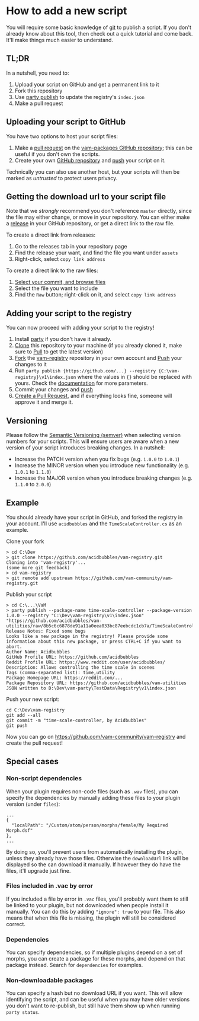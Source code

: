 # How to add a new script

You will require some basic knowledge of [git](https://git-scm.com/) to publish a script. If you don't already know about this tool, then check out a quick tutorial and come back. It'll make things much easier to understand.

## TL;DR

In a nutshell, you need to:

1. Upload your script on GitHub and get a permanent link to it
2. Fork this repository
3. Use [party publish](https://github.com/vam-community/vam-party) to update the registry's `index.json`
4. Make a pull request

## Uploading your script to GitHub

You have two options to host your script files:

1. Make a [pull request](https://help.github.com/en/articles/creating-a-pull-request) on the [vam-packages GitHub repository](https://github.com/vam-community/vam-packages); this can be useful if you don't own the scripts.
2. Create your own [GitHub repository](https://help.github.com/en/articles/create-a-repo) and [push](https://help.github.com/en/articles/pushing-commits-to-a-remote-repository) your script on it.

Technically you can also use another host, but your scripts will then be marked as _untrusted_ to protect users privacy.

## Getting the download url to your script file

Note that we _strongly_ recommend you don't reference `master` directly, since the file may either change, or move in your repository. You can either make a [release](https://help.github.com/en/articles/creating-releases) in your GitHub repository, or get a direct link to the raw file.

To create a direct link from releases:

1. Go to the releases tab in your repository page
2. Find the release your want, and find the file you want under `assets`
3. Right-click, select `copy link address`

To create a direct link to the raw files:

1. [Select your commit, and browse files](https://stackoverflow.com/questions/4004860/link-to-a-specific-current-revision-on-github)
2. Select the file you want to include
3. Find the `Raw` button; right-click on it, and select `copy link address`

## Adding your script to the registry

You can now proceed with adding your script to the registry!

1. Install [party](https://github.com/vam-community/vam-party) if you don't have it already.
2. [Clone](https://help.github.com/en/articles/cloning-a-repository) this repository to your machine (if you already cloned it, make sure to [Pull](https://help.github.com/en/articles/getting-changes-from-a-remote-repository) to get the latest version)
3. [Fork](https://help.github.com/en/articles/fork-a-repo) the [vam-registry](https://github.com/vam-community/vam-registry) repository in your own account and [Push](https://help.github.com/en/articles/pushing-commits-to-a-remote-repository) your changes to it
4. Run `party publish {https://github.com/...} --registry {C:\vam-registry}\v1\index.json` where the values in `{}` should be replaced with yours. Check the [documentation](https://github.com/vam-community/vam-party/blob/master/USAGE.md#publish) for more parameters.
5. Commit your changes and [push](https://help.github.com/en/articles/pushing-commits-to-a-remote-repository)
6. [Create a Pull Request](https://help.github.com/en/articles/creating-a-pull-request), and if everything looks fine, someone will approve it and merge it.

## Versioning

Please follow the [Semantic Versioning (semver)](https://semver.org/) when selecting version numbers for your scripts. This will ensure users are aware when a new version of your script introduces breaking changes. In a nutshell:

- Increase the PATCH version when you fix bugs (e.g. `1.0.0` to `1.0.1`)
- Increase the MINOR version when you introduce new functionality (e.g. `1.0.1` to `1.1.0`)
- Increase the MAJOR version when you introduce breaking changes (e.g. `1.1.0` to `2.0.0`)

## Example

You should already have your script in GitHub, and forked the registry in your account. I'll use `acidbubbles` and the `TimeScaleController.cs` as an example.

Clone your fork

    > cd C:\Dev
    > git clone https://github.com/acidbubbles/vam-registry.git
    Cloning into 'vam-registry'...
    (some more git feedback)
    > cd vam-registry
    > git remote add upstream https://github.com/vam-community/vam-registry.git

Publish your script

    > cd C:\...\VaM
    > party publish --package-name time-scale-controller --package-version 1.0.0 --registry "C:\Dev\vam-registry\v1\index.json" "https://github.com/acidbubbles/vam-utilities/raw/8b5c6c6878de91a11a0eea033bc87eebcdc1cb7a/TimeScaleController.cs"
    Release Notes: Fixed some bugs
    Looks like a new package in the registry! Please provide some information about this new package, or press CTRL+C if you want to abort.
    Author Name: Acidbubbles
    GitHub Profile URL: https://github.com/acidbubbles
    Reddit Profile URL: https://www.reddit.com/user/acidbubbles/
    Description: Allows controlling the time scale in scenes
    Tags (comma-separated list): time,utility
    Package Homepage URL: https://reddit.com/...
    Package Repository URL: https://github.com/acidbubbles/vam-utilities
    JSON written to D:\Dev\vam-party\TestData\Registry\v1\index.json

Push your new script:

    cd C:\Dev\vam-registry
    git add --all
    git commit -m "time-scale-controller, by Acidbubbles"
    git push

Now you can go on https://github.com/vam-community/vam-registry and create the pull request!

## Special cases

### Non-script dependencies

When your plugin requires non-code files (such as `.wav` files), you can specify the dependencies by manually adding these files to your plugin version (under `files`):

    ...
    {
      "localPath": "/Custom/atom/person/morphs/female/My Required Morph.dsf"
    },
    ...

By doing so, you'll prevent users from automatically installing the plugin, unless they already have those files. Otherwise the `downloadUrl` link will be displayed so the can download it manually. If however they do have the files, it'll upgrade just fine.

### Files included in .vac by error

If you included a file by error in `.vac` files, you'll probably want them to still be linked to your plugin, but not downloaded when people install it manually. You can do this by adding `"ignore": true` to your file. This also means that when this file is missing, the plugin will still be considered correct.

### Dependencies

You can specify dependencies, so if multiple plugins depend on a set of morphs, you can create a package for these morphs, and depend on that package instead. Search for `dependencies` for examples.

### Non-downloadable packages

You can specify a hash but no download URL if you want. This will allow identifying the script, and can be useful when you may have older versions you don't want to re-publish, but still have them show up when running `party status`.
